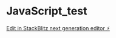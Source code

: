 # JavaScript_test

[Edit in StackBlitz next generation editor ⚡️](https://stackblitz.com/~/github.com/idembele70/JavaScript_test)